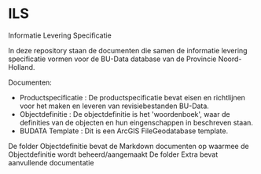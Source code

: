 ILS
===

Informatie Levering Specificatie

In deze repository staan de documenten die samen de informatie levering specificatie vormen voor de BU-Data database van de Provincie Noord-Holland.

Documenten:
* Productspecificatie : De productspecificatie bevat eisen en richtlijnen voor het maken en leveren van revisiebestanden BU-Data.
* Objectdefinitie : De objectdefinitie is het 'woordenboek', waar de definities van de objecten en hun eingenschappen in beschreven staan.
* BUDATA Template : Dit is een ArcGIS FileGeodatabase template.

De folder Objectdefinitie bevat de Markdown documenten op waarmee de Objectdefinitie wordt beheerd/aangemaakt
De folder Extra bevat aanvullende documentatie
